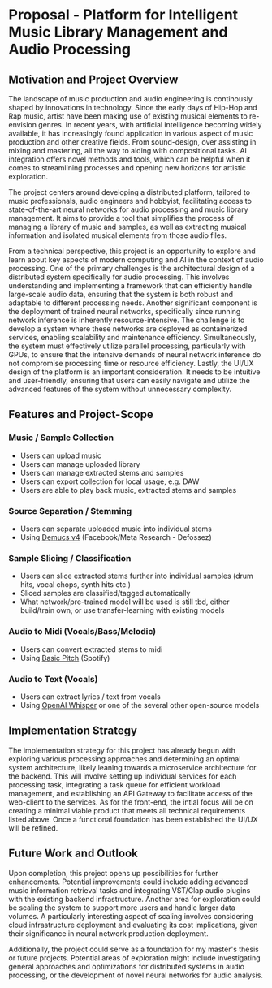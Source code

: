 # Proposal - Platform for Intelligent Music Library Management and Audio Processing

## Motivation and Project Overview

The landscape of music production and audio engineering is continously shaped by innovations in technology. Since the early days of Hip-Hop and Rap music, artist have been making use of existing musical elements to re-envision genres. In recent years, with artificial intelligence becoming widely available, it has increasingly found application in various aspect of music production and other creative fields. From sound-design, over assisting in mixing and mastering, all the way to aiding with compositional tasks. AI integration offers novel methods and tools, which can be helpful when it comes to streamlining processes and opening new horizons for artistic exploration.

The project centers around developing a distributed platform, tailored to music professionals, audio engineers and hobbyist, facilitating access to state-of-the-art neural networks for audio processing and music library management. It aims to provide a tool that simplifies the process of managing a library of music and samples, as well as extracting musical information and isolated musical elements from those audio files.

From a technical perspective, this project is an opportunity to explore and learn about key aspects of modern computing and AI in the context of audio processing. One of the primary challenges is the architectural design of a distributed system specifically for audio processing. This involves understanding and implementing a framework that can efficiently handle large-scale audio data, ensuring that the system is both robust and adaptable to different processing needs.
Another significant component is the deployment of trained neural networks, specifically since running network inference is inherently resource-intensive.
The challenge is to develop a system where these networks are deployed as containerized services, enabling scalability and maintenance efficiency. Simultaneously, the system must effectively utilize parallel processing, particularly with GPUs, to ensure that the intensive demands of neural network inference do not compromise processing time or resource efficiency.
Lastly, the UI/UX design of the platform is an important consideration. It needs to be intuitive and user-friendly, ensuring that users can easily navigate and utilize the advanced features of the system without unnecessary complexity.

## Features and Project-Scope

### Music / Sample Collection

- Users can upload music
- Users can manage uploaded library
- Users can manage extracted stems and samples
- Users can export collection for local usage, e.g. DAW
- Users are able to play back music, extracted stems and samples

### Source Separation / Stemming

- Users can separate uploaded music into individual stems
- Using [Demucs v4](https://github.com/adefossez/demucs) (Facebook/Meta Research - Defossez)

### Sample Slicing / Classification

- Users can slice extracted stems further into individual samples (drum hits, vocal chops, synth hits etc.)
- Sliced samples are classified/tagged automatically
- What network/pre-trained model will be used is still tbd, either build/train own, or use transfer-learning with existing models

### Audio to Midi (Vocals/Bass/Melodic)

- Users can convert extracted stems to midi
- Using [Basic Pitch](https://github.com/spotify/basic-pitch) (Spotify)

### Audio to Text (Vocals)

- Users can extract lyrics / text from vocals
- Using [OpenAI Whisper](https://github.com/openai/whisper) or one of the several other open-source models

## Implementation Strategy

The implementation strategy for this project has already begun with exploring various processing approaches and determining an optimal system architecture, likely leaning towards a microservice architecture for the backend. This will involve setting up individual services for each processing task, integrating a task queue for efficient workload management, and establishing an API Gateway to facilitate access of the web-client to the services. As for the front-end, the intial focus will be on creating a minimal viable product that meets all technical requirements listed above. Once a functional foundation has been established the UI/UX will be refined.

## Future Work and Outlook

Upon completion, this project opens up possibilities for further enhancements. Potential improvements could include adding advanced music information retrieval tasks and integrating VST/Clap audio plugins with the existing backend infrastructure. Another area for exploration could be scaling the system to support more users and handle larger data volumes. A particularly interesting aspect of scaling involves considering cloud infrastructure deployment and evaluating its cost implications, given their significance in neural network production deployment.

Additionally, the project could serve as a foundation for my master's thesis or future projects. Potential areas of exploration might include investigating general approaches and optimizations for distributed systems in audio processing, or the development of novel neural networks for audio analysis.
